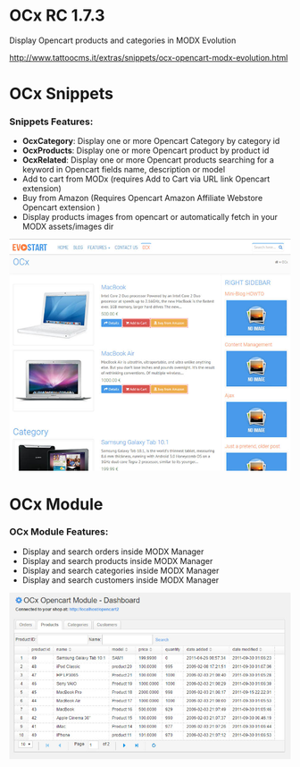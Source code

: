 # OCx RC 1.7.3 
Display Opencart products and categories in MODX Evolution

http://www.tattoocms.it/extras/snippets/ocx-opencart-modx-evolution.html

# OCx Snippets 

### Snippets Features:

* **OcxCategory**: Display one or more Opencart Category by category id
* **OcxProducts**: Display one or more Opencart product by product id
* **OcxRelated**: Display one or more Opencart products searching for a keyword in Opencart fields name, description or model  
* Add to cart from MODx (requires Add to Cart via URL link Opencart extension)
* Buy from Amazon (Requires Opencart Amazon Affiliate Webstore Opencart extension )
* Display products images from opencart or automatically fetch in your MODX assets/images dir

![ocx](https://raw.githubusercontent.com/Nicola1971/training-materials/master/Images/ocx/ocx-demo1-s.jpg)

# OCx Module

###  OCx Module Features:

* Display and search orders inside MODX Manager
* Display and search products inside MODX Manager
* Display and search categories inside MODX Manager
* Display and search customers inside MODX Manager

![ocx](https://raw.githubusercontent.com/Nicola1971/training-materials/master/Images/ocx/ocx-module-products.jpg)



